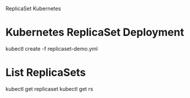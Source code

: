 ReplicaSet Kubernetes
# Kubernetes ReplicaSet Deployment
kubectl create -f replicaset-demo.yml
# List ReplicaSets
kubectl get replicaset
kubectl get rs